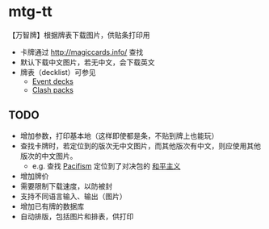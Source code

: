 # mtg-tt
【万智牌】根据牌表下载图片，供贴条打印用

* 卡牌通过 http://magiccards.info/ 查找
* 默认下载中文图片，若无中文，会下载英文
* 牌表（decklist）可参见
  * [Event decks](http://mtgsalvation.gamepedia.com/Event_deck)
  * [Clash packs](http://mtgsalvation.gamepedia.com/Clash_pack)

## TODO
* 增加参数，打印基本地（这样即使都是条，不贴到牌上也能玩）
* 查找卡牌时，若定位到的版次无中文图片，而其他版次有中文，则应使用其他版次的中文图片。
  * e.g. 查找 [Pacifism](http://magiccards.info/query?q=Pacifism) 定位到了对决包的 [和平主义](http://magiccards.info/ddadvd/en/17.html)
* 增加牌价
* 需要限制下载速度，以防被封
* 支持不同语言输入、输出（图片）
* 增加已有牌的数据库
* 自动排版，包括图片和排表，供打印
